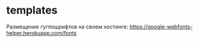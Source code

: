 # templates

Размещение гуглошрифтов на своем хостинге:
https://google-webfonts-helper.herokuapp.com/fonts
